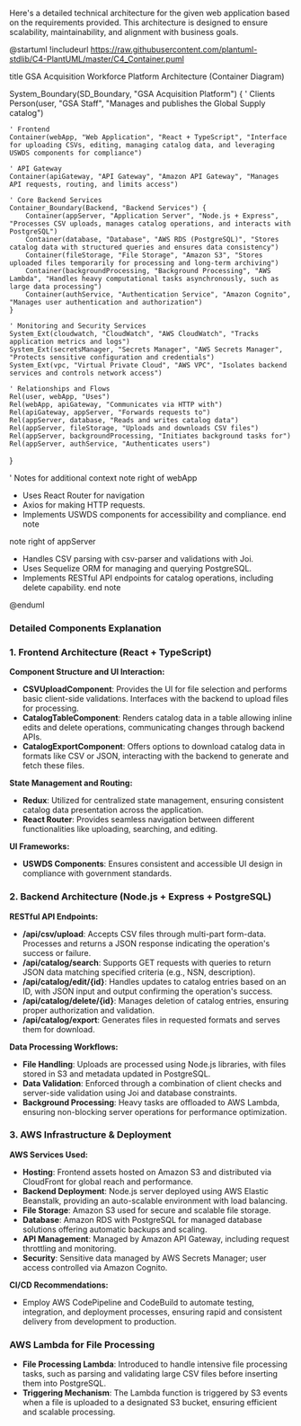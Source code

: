 Here's a detailed technical architecture for the given web application based on the requirements provided. This architecture is designed to ensure scalability, maintainability, and alignment with business goals.

@startuml
!includeurl https://raw.githubusercontent.com/plantuml-stdlib/C4-PlantUML/master/C4_Container.puml

title GSA Acquisition Workforce Platform Architecture (Container Diagram)

System_Boundary(SD_Boundary, "GSA Acquisition Platform") {
    ' Clients
    Person(user, "GSA Staff", "Manages and publishes the Global Supply catalog")

    ' Frontend
    Container(webApp, "Web Application", "React + TypeScript", "Interface for uploading CSVs, editing, managing catalog data, and leveraging USWDS components for compliance")

    ' API Gateway
    Container(apiGateway, "API Gateway", "Amazon API Gateway", "Manages API requests, routing, and limits access")

    ' Core Backend Services
    Container_Boundary(Backend, "Backend Services") {
        Container(appServer, "Application Server", "Node.js + Express", "Processes CSV uploads, manages catalog operations, and interacts with PostgreSQL")
        Container(database, "Database", "AWS RDS (PostgreSQL)", "Stores catalog data with structured queries and ensures data consistency")
        Container(fileStorage, "File Storage", "Amazon S3", "Stores uploaded files temporarily for processing and long-term archiving")
        Container(backgroundProcessing, "Background Processing", "AWS Lambda", "Handles heavy computational tasks asynchronously, such as large data processing")
        Container(authService, "Authentication Service", "Amazon Cognito", "Manages user authentication and authorization")
    }

    ' Monitoring and Security Services
    System_Ext(cloudwatch, "CloudWatch", "AWS CloudWatch", "Tracks application metrics and logs")
    System_Ext(secretsManager, "Secrets Manager", "AWS Secrets Manager", "Protects sensitive configuration and credentials")
    System_Ext(vpc, "Virtual Private Cloud", "AWS VPC", "Isolates backend services and controls network access")

    ' Relationships and Flows
    Rel(user, webApp, "Uses")
    Rel(webApp, apiGateway, "Communicates via HTTP with")
    Rel(apiGateway, appServer, "Forwards requests to")
    Rel(appServer, database, "Reads and writes catalog data")
    Rel(appServer, fileStorage, "Uploads and downloads CSV files")
    Rel(appServer, backgroundProcessing, "Initiates background tasks for")
    Rel(appServer, authService, "Authenticates users")
}

' Notes for additional context
note right of webApp
- Uses React Router for navigation
- Axios for making HTTP requests.
- Implements USWDS components for accessibility and compliance.
end note

note right of appServer
- Handles CSV parsing with csv-parser and validations with Joi.
- Uses Sequelize ORM for managing and querying PostgreSQL.
- Implements RESTful API endpoints for catalog operations, including delete capability.
end note

@enduml

### Detailed Components Explanation

### 1. Frontend Architecture (React + TypeScript)

**Component Structure and UI Interaction:**

- **CSVUploadComponent**: Provides the UI for file selection and performs basic client-side validations. Interfaces with the backend to upload files for processing.
- **CatalogTableComponent**: Renders catalog data in a table allowing inline edits and delete operations, communicating changes through backend APIs.
- **CatalogExportComponent**: Offers options to download catalog data in formats like CSV or JSON, interacting with the backend to generate and fetch these files.

**State Management and Routing:**

- **Redux**: Utilized for centralized state management, ensuring consistent catalog data presentation across the application.
- **React Router**: Provides seamless navigation between different functionalities like uploading, searching, and editing.

**UI Frameworks:**

- **USWDS Components**: Ensures consistent and accessible UI design in compliance with government standards.

### 2. Backend Architecture (Node.js + Express + PostgreSQL)

**RESTful API Endpoints:**

- **/api/csv/upload**: Accepts CSV files through multi-part form-data. Processes and returns a JSON response indicating the operation's success or failure.
- **/api/catalog/search**: Supports GET requests with queries to return JSON data matching specified criteria (e.g., NSN, description).
- **/api/catalog/edit/{id}**: Handles updates to catalog entries based on an ID, with JSON input and output confirming the operation's success.
- **/api/catalog/delete/{id}**: Manages deletion of catalog entries, ensuring proper authorization and validation.
- **/api/catalog/export**: Generates files in requested formats and serves them for download.

**Data Processing Workflows:**

- **File Handling**: Uploads are processed using Node.js libraries, with files stored in S3 and metadata updated in PostgreSQL.
- **Data Validation**: Enforced through a combination of client checks and server-side validation using Joi and database constraints.
- **Background Processing**: Heavy tasks are offloaded to AWS Lambda, ensuring non-blocking server operations for performance optimization.

### 3. AWS Infrastructure & Deployment

**AWS Services Used:**

- **Hosting**: Frontend assets hosted on Amazon S3 and distributed via CloudFront for global reach and performance.
- **Backend Deployment**: Node.js server deployed using AWS Elastic Beanstalk, providing an auto-scalable environment with load balancing.
- **File Storage**: Amazon S3 used for secure and scalable file storage.
- **Database**: Amazon RDS with PostgreSQL for managed database solutions offering automatic backups and scaling.
- **API Management**: Managed by Amazon API Gateway, including request throttling and monitoring.
- **Security**: Sensitive data managed by AWS Secrets Manager; user access controlled via Amazon Cognito.

**CI/CD Recommendations:**

- Employ AWS CodePipeline and CodeBuild to automate testing, integration, and deployment processes, ensuring rapid and consistent delivery from development to production.

### AWS Lambda for File Processing

- **File Processing Lambda**: Introduced to handle intensive file processing tasks, such as parsing and validating large CSV files before inserting them into PostgreSQL.
- **Triggering Mechanism**: The Lambda function is triggered by S3 events when a file is uploaded to a designated S3 bucket, ensuring efficient and scalable processing.